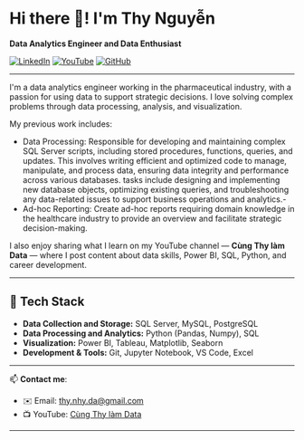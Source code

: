 
# Hi there 👋! I'm Thy Nguyễn

**Data Analytics Engineer and Data Enthusiast**

[![LinkedIn](https://img.shields.io/badge/LinkedIn-0077B5?style=flat&logo=linkedin&logoColor=white)](https://www.linkedin.com/in/cungthylamdata/)
[![YouTube](https://img.shields.io/badge/YouTube-FF0000?style=flat&logo=youtube&logoColor=white)](https://www.youtube.com/@cungthylamdata)
[![GitHub](https://img.shields.io/badge/GitHub-000?style=flat&logo=github&logoColor=white)](https://github.com/thynguyen23)

---

I'm a data analytics engineer working in the pharmaceutical industry, with a passion for using data to support strategic decisions. I love solving complex problems through data processing, analysis, and visualization.

My previous work includes:
- Data Processing: Responsible for developing and maintaining complex SQL Server scripts, including stored procedures, functions, queries, and updates. This involves writing efficient and optimized code to manage, manipulate, and process data, ensuring data integrity and performance across various databases. tasks include designing and implementing new database objects, optimizing existing queries, and troubleshooting any data-related issues to support business operations and analytics.-
- Ad-hoc Reporting: Create ad-hoc reports requiring domain knowledge in the healthcare industry to provide an overview and facilitate strategic decision-making. 


I also enjoy sharing what I learn on my YouTube channel — **Cùng Thy làm Data** — where I post content about data skills, Power BI, SQL, Python, and career development.

---

## 🧰 Tech Stack

- **Data Collection and Storage:** SQL Server, MySQL, PostgreSQL  
- **Data Processing and Analytics:** Python (Pandas, Numpy), SQL  
- **Visualization:** Power BI, Tableau, Matplotlib, Seaborn  
- **Development & Tools:** Git, Jupyter Notebook, VS Code, Excel  

---

📫 **Contact me**:  
- ✉️ Email: thy.nhy.da@gmail.com
- 📺 YouTube: [Cùng Thy làm Data](https://www.youtube.com/@cungthylamdata)

---

